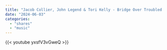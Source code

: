 ```yaml
---
title: "Jacob Collier, John Legend & Tori Kelly - Bridge Over Troubled Water"
date: "2024-06-03"
categories: 
  - "shares"
  - "music"
---
```


{{< youtube yxsfV3vGweQ >}}